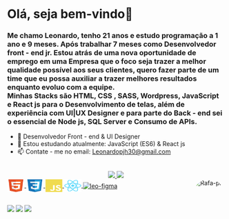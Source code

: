 <h1>Olá, seja bem-vindo👋</h1> 
<h3>Me chamo Leonardo, tenho 21 anos e estudo programação a 1 ano e 9 meses. Após trabalhar 7 meses como Desenvolvedor front - end jr. Estou atrás de uma nova oportunidade de emprego em uma Empresa que o foco seja trazer a melhor qualidade possível aos seus clientes, quero fazer parte de um time que eu possa auxiliar a trazer melhores resultados enquanto evoluo com a equipe.
<br>
Minhas Stacks são HTML, CSS , SASS, Wordpress, JavaScript e React js para o Desenvolvimento de telas, além de experiência com UI|UX Designer e para parte do Back - end sei o essencial de Node js, SQL Server e Consumo de APIs.
</h3>


- 🔭 Desenvolvedor Front - end & UI Designer <br>
- 🌱 Estou estudando atualmente: JavaScript (ES6) & React js<br>
- 📫 Contate - me no email: Leonardopjh30@gmail.com

<br>

<div align="center">
  <a href="https://github.com/Leonardoaugusto77">
  <img height="180em" src="https://github-readme-stats.vercel.app/api?username=Leonardoaugusto77&show_icons=true&theme=dracula&include_all_commits=true&count_private=true"/>
  <img height="180em" src="https://github-readme-stats.vercel.app/api/top-langs/?username=Leonardoaugusto77&layout=compact&langs_count=7&theme=dracula"/>
</div>
  
<div>
  <img align="center" alt="leo-HTML" height="30" width="40" src="https://raw.githubusercontent.com/devicons/devicon/master/icons/html5/html5-original.svg">
  <img align="center" alt="leo-CSS" height="30" width="40" src="https://raw.githubusercontent.com/devicons/devicon/master/icons/css3/css3-original.svg">
  <img align="center" alt="leo-Js" height="30" width="40" src="https://raw.githubusercontent.com/devicons/devicon/master/icons/javascript/javascript-plain.svg">
  <img align="center" alt="leo-React" height="30" width="40" src="https://raw.githubusercontent.com/devicons/devicon/master/icons/react/react-original.svg">
  <img align="center" alt="leo-figma" height="30" width"40" src="https://cdn.jsdelivr.net/gh/devicons/devicon/icons/figma/figma-original.svg"/>
  <img align="right" alt="Rafa-pic" height="150" style="border-radius:50px;" src="https://i.gifer.com/OvZ.gif">
</div>
  
  </div>
  
  ##
 
<div> 
  
<a href="https://www.instagram.com/project_heisen/" target="_blank"><img src="https://img.shields.io/badge/-Instagram-%23E4405F?style=for-the-badge&logo=instagram&logoColor=white" target="_blank"></a>
<a href = "leonardopjh30@gmail.com"><img src="https://img.shields.io/badge/-Gmail-%23333?style=for-the-badge&logo=gmail&logoColor=white" target="_blank"></a>
<a href="https://www.linkedin.com/in/leonardo-augusto-36a3011ab/" target="_blank"><img src="https://img.shields.io/badge/-LinkedIn-%230077B5?style=for-the-badge&logo=linkedin&logoColor=white" target="_blank"></a> 
 
  
  
